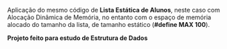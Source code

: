 Aplicação do mesmo código de **Lista Estática de Alunos**, neste caso com Alocação Dinâmica de Memória, 
no entanto com o espaço de memória alocado do tamanho da lista, de tamanho estático (**#define MAX 100**).

**Projeto feito para estudo de Estrutura de Dados**
